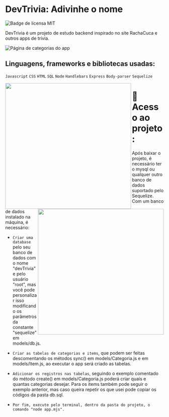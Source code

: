 # DevTrivia: Adivinhe o nome
![Badge de licensa MIT](https://img.shields.io/badge/license-MIT-blue)

DevTrivia é um projeto de estudo backend inspirado no site RachaCuca e outros apps de trívia.

![Página de categorias do app](https://user-images.githubusercontent.com/75482200/183764269-fa0557a1-259e-479e-803e-a92ddad6b01a.png)

## Linguagens, frameworks e bibliotecas usadas:
`Javascript`
`CSS`
`HTML`
`SQL`
`Node`
`Handlebars`
`Express`
`Body-parser`
`Sequelize`

<img align="left" src="https://user-images.githubusercontent.com/75482200/183768109-7b339535-4244-4421-a7f4-bb7f13187320.png" width="400">
<img align="right" src="https://user-images.githubusercontent.com/75482200/183768232-a7d6903a-dd5a-460f-8bcd-938aef15d3b6.png" width="400">

# :open_file_folder: Acesso ao projeto:
Após baixar o projeto, é necessário ter o mysql ou qualquer outro banco de dados suportado pelo Sequelize.
Com um banco de dados instalado na máquina, é necessário:
- `Criar uma database` pelo seu banco de dados com o nome "devTrivia" e pelo usuário "root", mas você pode personalizar isso modificando os parâmetros da constante "sequelize" em models/db.js.

- `Criar as tabelas de categorias e items`, que podem ser feitas descomentando os métodos sync() em models/Categoria.js e em models/Item.js, ao executar o app será criado as tabelas.

- `Adicionar os registros nas tabelas`, seguindo o exemplo comentado do método create() em models/Categoria.js poderá criar quais e quantas categorias desejar. Para os items também pode seguir o exemplo anterior, mas caso queira repetir os que usei pode copiar os códigos da pasta db.sql.

- `Por fim, execute pelo terminal, dentro da pasta do projeto, o comando "node app.mjs".`
